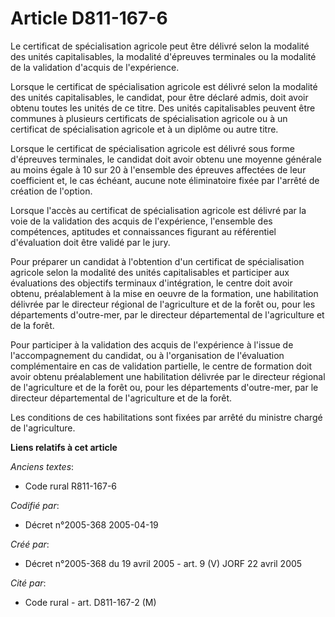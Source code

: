 # Article D811-167-6

Le certificat de spécialisation agricole peut être délivré selon la modalité des unités capitalisables, la modalité
d'épreuves terminales ou la modalité de la validation d'acquis de l'expérience.

Lorsque le certificat de spécialisation agricole est délivré selon la modalité des unités capitalisables, le candidat, pour
être déclaré admis, doit avoir obtenu toutes les unités de ce titre. Des unités capitalisables peuvent être communes à
plusieurs certificats de spécialisation agricole ou à un certificat de spécialisation agricole et à un diplôme ou autre
titre.

Lorsque le certificat de spécialisation agricole est délivré sous forme d'épreuves terminales, le candidat doit avoir obtenu
une moyenne générale au moins égale à 10 sur 20 à l'ensemble des épreuves affectées de leur coefficient et, le cas échéant,
aucune note éliminatoire fixée par l'arrêté de création de l'option.

Lorsque l'accès au certificat de spécialisation agricole est délivré par la voie de la validation des acquis de l'expérience,
l'ensemble des compétences, aptitudes et connaissances figurant au référentiel d'évaluation doit être validé par le jury.

Pour préparer un candidat à l'obtention d'un certificat de spécialisation agricole selon la modalité des unités
capitalisables et participer aux évaluations des objectifs terminaux d'intégration, le centre doit avoir obtenu,
préalablement à la mise en oeuvre de la formation, une habilitation délivrée par le directeur régional de l'agriculture et de
la forêt ou, pour les départements d'outre-mer, par le directeur départemental de l'agriculture et de la forêt.

Pour participer à la validation des acquis de l'expérience à l'issue de l'accompagnement du candidat, ou à l'organisation de
l'évaluation complémentaire en cas de validation partielle, le centre de formation doit avoir obtenu préalablement une
habilitation délivrée par le directeur régional de l'agriculture et de la forêt ou, pour les départements d'outre-mer, par le
directeur départemental de l'agriculture et de la forêt.

Les conditions de ces habilitations sont fixées par arrêté du ministre chargé de l'agriculture.

**Liens relatifs à cet article**

_Anciens textes_:

  - Code rural R811-167-6

_Codifié par_:

  - Décret n°2005-368 2005-04-19

_Créé par_:

  - Décret n°2005-368 du 19 avril 2005 - art. 9 (V) JORF 22 avril 2005

_Cité par_:

  - Code rural - art. D811-167-2 (M)
